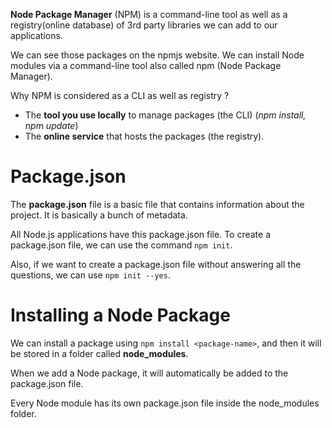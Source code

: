 **Node Package Manager** (NPM) is a command-line tool as well as a registry(online database) of 3rd party libraries we can add to our applications.

We can see those packages on the npmjs website. We can install Node modules via a command-line tool also called npm (Node Package Manager).

Why NPM is considered as a CLI as well as registry ?

- The **tool you use locally** to manage packages (the CLI) (_npm install, npm update_)
- The **online service** that hosts the packages (the registry).

# Package.json

The **package.json** file is a basic file that contains information about the project. It is basically a bunch of metadata.

All Node.js applications have this package.json file. To create a package.json file, we can use the command `npm init`.

Also, if we want to create a package.json file without answering all the questions, we can use `npm init --yes`.

# Installing a Node Package

We can install a package using `npm install <package-name>`, and then it will be stored in a folder called **node_modules**.

When we add a Node package, it will automatically be added to the package.json file.

Every Node module has its own package.json file inside the node_modules folder.
